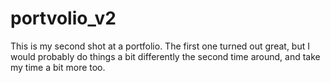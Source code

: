 # portvolio_v2
This is my second shot at a portfolio. The first one turned out great, but I would probably do things a bit differently the second time around, and take my time a bit more too.
